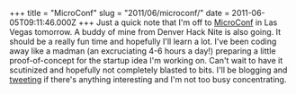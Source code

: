 +++
title = "MicroConf"
slug = "2011/06/microconf/"
date = 2011-06-05T09:11:46.000Z
+++
Just a quick note that I'm off to [MicroConf](http://www.microconf.com) in Las Vegas tomorrow. A buddy of mine from Denver Hack Nite is also going. It should be a really fun time and hopefully I'll learn a lot. I've been coding away like a madman (an excruciating 4-6 hours a day!) preparing a little proof-of-concept for the startup idea I'm working on. Can't wait to have it scutinized and hopefully not completely blasted to bits. I'll be blogging and [tweeting](https://twitter.com/#!/focusaurus) if there's anything interesting and I'm not too busy concentrating.